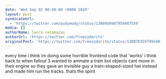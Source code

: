 ```yaml
---
date: 'Wed Sep 02 00:40:00 +0000 2020'
layout: post
syndicateUrl:
  - 'https://twitter.com/pudymody/status/1300956607950487559'
media: []
authorName: laura calabazas
authorUrl: 'https://twitter.com/freezydorito'
originalPost: 'https://twitter.com/freezydorito/status/1300703597995401217'
---
```

every time i think im doing some horrible frontend code that ‘works’ i think back to when fallout 3 wanted to animate a train but objects cant move in their engine so they gave an invisible guy a train-shaped-sized hat instead and made him run the tracks. thats the spirit